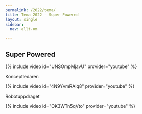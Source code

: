 ```yaml
---
permalink: /2022/tema/
title: Tema 2022 - Super Powered
layout: single
sidebar:
  nav: allt-om

---
```


## Super Powered


{% include video id="UNSOmpMjavU" provider="youtube" %}

Konceptledaren

{% include video id="4N9YvmRAiq8" provider="youtube" %}

Robotuppdraget

{% include video id="OK3WTn5qVto" provider="youtube" %}

